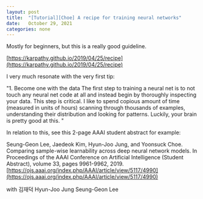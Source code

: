 ```yaml
---
layout: post
title:  "[Tutorial][Choe] A recipe for training neural networks"
date:   October 29, 2021
categories: none
---
```


Mostly for beginners, but this is a really good guideline. 

[https://karpathy.github.io/2019/04/25/recipe](https://karpathy.github.io/2019/04/25/recipe)

I very much resonate with the very first tip:

"1. Become one with the data
The first step to training a neural net is to not touch any neural net code at all and instead begin by thoroughly inspecting your data. This step is critical. I like to spend copious amount of time (measured in units of hours) scanning through thousands of examples, understanding their distribution and looking for patterns. Luckily, your brain is pretty good at this. "

In relation to this, see this 2-page AAAI student abstract for example: 

Seung-Geon Lee, Jaedeok Kim, Hyun-Joo Jung, and Yoonsuck Choe. Comparing sample-wise learnability across deep neural network models. In Proceedings of the AAAI Conference on Artificial Intelligence (Student Abstract), volume 33, pages 9961-9962, 2019.
[https://ojs.aaai.org/index.php/AAAI/article/view/5117/4990](https://ojs.aaai.org/index.php/AAAI/article/view/5117/4990)

with 김재덕 Hyun-Joo  Jung Seung-Geon Lee
 

